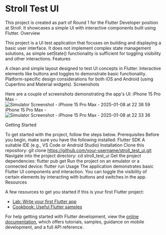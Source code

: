 # Stroll Test UI

This project is created as part of Round 1 for the Flutter Developer position at Stroll. It showcases a simple UI with interactive components built using Flutter.
Overview

This project is a UI test application that focuses on building and displaying a basic user interface. It does not implement complex state management solutions, as simple setState() functionality is sufficient for toggling visibility and other interactions.
Features

A clean and simple layout designed to test UI concepts in Flutter.
Interactive elements like buttons and toggles to demonstrate basic functionality.
Platform-specific design considerations for both iOS and Android (using Cupertino and Material widgets).
Screenshots

Here are a couple of screenshots demonstrating the app's UI:
iPhone 15 Pro Max - 
![Simulator Screenshot - iPhone 15 Pro Max - 2025-01-08 at 22 38 59](https://github.com/user-attachments/assets/95cb1332-3bc6-4a51-a6b2-641f6e6bc610)
iPhone 15 Pro Max - 
![Simulator Screenshot - iPhone 15 Pro Max - 2025-01-08 at 22 33 36](https://github.com/user-attachments/assets/0e4e3836-6d34-4eed-a51e-04e197034237)



Getting Started

To get started with the project, follow the steps below.
Prerequisites
Before you begin, make sure you have the following installed:
Flutter SDK
A suitable IDE (e.g., VS Code or Android Studio)
Installation
Clone this repository:
git clone https://github.com/your-username/stroll_test_ui.git
Navigate into the project directory:
cd stroll_test_ui
Get the project dependencies:
flutter pub get
Run the project on an emulator or a connected device:
flutter run
Usage
The application demonstrates basic Flutter UI components and interaction.
You can toggle the visibility of certain elements by interacting with buttons and switches in the app.
Resources

A few resources to get you started if this is your first Flutter project:

- [Lab: Write your first Flutter app](https://docs.flutter.dev/get-started/codelab)
- [Cookbook: Useful Flutter samples](https://docs.flutter.dev/cookbook)

For help getting started with Flutter development, view the
[online documentation](https://docs.flutter.dev/), which offers tutorials,
samples, guidance on mobile development, and a full API reference.
